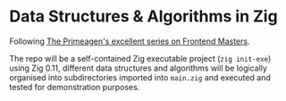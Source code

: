 # Data Structures & Algorithms in Zig

Following [The Primeagen's excellent series on Frontend Masters](https://frontendmasters.com/courses/algorithms/).

The repo will be a self-contained Zig executable project (`zig init-exe`) using Zig 0.11, different data structures and algorithms will be logically organised into subdirectories imported into `main.zig` and executed and tested for demonstration purposes.
